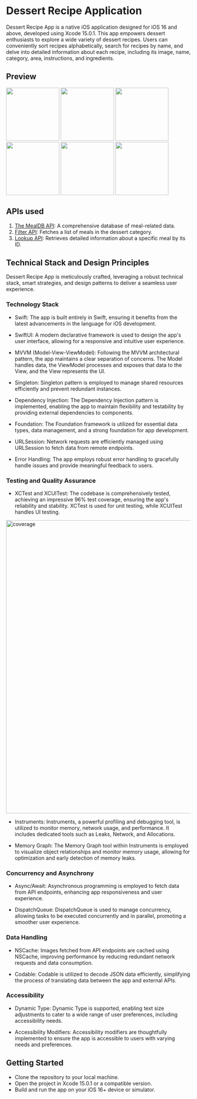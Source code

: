 # Dessert Recipe Application
Dessert Recipe App is a native iOS application designed for iOS 16 and above, developed using Xcode 15.0.1. This app empowers dessert enthusiasts to explore a wide variety of dessert recipes. Users can conveniently sort recipes alphabetically, search for recipes by name, and delve into detailed information about each recipe, including its image, name, category, area, instructions, and ingredients.

## Preview
<img src="https://github.com/JChen255/DessertRecipeApp/assets/98052549/0ae47c60-b7bf-4a2e-97f9-b2d0f464a081" width="145" >
<img src="https://github.com/JChen255/DessertRecipeApp/assets/98052549/3ed6f4df-2dda-4e23-9e97-1ec2eaee69ea" width="145" >
<img src="https://github.com/JChen255/DessertRecipeApp/assets/98052549/ca692fee-52b1-40f9-8f79-075c4a01a0af" width="145" >
<img src="https://github.com/JChen255/DessertRecipeApp/assets/98052549/aabf6303-6605-42f3-b3c1-00e29fadd8e4" width="145" >
<img src="https://github.com/JChen255/DessertRecipeApp/assets/98052549/a48a4ce4-6f9b-4df4-82a3-25b42aa922d0" width="145" >
<img src="https://github.com/JChen255/DessertRecipeApp/assets/98052549/662cbc6f-57a2-42d2-8ae0-2aed47e30e23" width="145" >

## APIs used

1. [The MealDB API](https://themealdb.com/api.php): A comprehensive database of meal-related data.
2. [Filter API](https://themealdb.com/api/json/v1/1/filter.php?c=Dessert): Fetches a list of meals in the dessert category.
3. [Lookup API](https://themealdb.com/api/json/v1/1/lookup.php?i=MEAL_ID): Retrieves detailed information about a specific meal by its ID.

## Technical Stack and Design Principles
Dessert Recipe App is meticulously crafted, leveraging a robust technical stack, smart strategies, and design patterns to deliver a seamless user experience.

### Technology Stack
* Swift: The app is built entirely in Swift, ensuring it benefits from the latest advancements in the language for iOS development.

* SwiftUI: A modern declarative framework is used to design the app's user interface, allowing for a responsive and intuitive user experience.

* MVVM (Model-View-ViewModel): Following the MVVM architectural pattern, the app maintains a clear separation of concerns. The Model handles data, the ViewModel processes and exposes that data to the View, and the View represents the UI.

* Singleton: Singleton pattern is employed to manage shared resources efficiently and prevent redundant instances.

* Dependency Injection: The Dependency Injection pattern is implemented, enabling the app to maintain flexibility and testability by providing external dependencies to components.

* Foundation: The Foundation framework is utilized for essential data types, data management, and a strong foundation for app development.

* URLSession: Network requests are efficiently managed using URLSession to fetch data from remote endpoints.

* Error Handling: The app employs robust error handling to gracefully handle issues and provide meaningful feedback to users.

### Testing and Quality Assurance
* XCTest and XCUITest: The codebase is comprehensively tested, achieving an impressive 96% test coverage, ensuring the app's reliability and stability. XCTest is used for unit testing, while XCUITest handles UI testing.
<img width="800" alt="coverage" src="https://github.com/JChen255/DessertRecipeApp/assets/98052549/a8c08561-3db8-4c36-9bab-404332ecafe1">

* Instruments: Instruments, a powerful profiling and debugging tool, is utilized to monitor memory, network usage, and performance. It includes dedicated tools such as Leaks, Network, and Allocations.

* Memory Graph: The Memory Graph tool within Instruments is employed to visualize object relationships and monitor memory usage, allowing for optimization and early detection of memory leaks.

### Concurrency and Asynchrony
* Async/Await: Asynchronous programming is employed to fetch data from API endpoints, enhancing app responsiveness and user experience.

* DispatchQueue: DispatchQueue is used to manage concurrency, allowing tasks to be executed concurrently and in parallel, promoting a smoother user experience.

### Data Handling
* NSCache: Images fetched from API endpoints are cached using NSCache, improving performance by reducing redundant network requests and data consumption.

* Codable: Codable is utilized to decode JSON data efficiently, simplifying the process of translating data between the app and external APIs.

### Accessibility
* Dynamic Type: Dynamic Type is supported, enabling text size adjustments to cater to a wide range of user preferences, including accessibility needs.

* Accessibility Modifiers: Accessibility modifiers are thoughtfully implemented to ensure the app is accessible to users with varying needs and preferences.

## Getting Started
* Clone the repository to your local machine.
* Open the project in Xcode 15.0.1 or a compatible version.
* Build and run the app on your iOS 16+ device or simulator.

